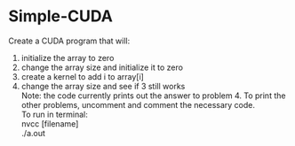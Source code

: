 # Simple-CUDA
Create a CUDA program that will: <br />
1. initialize the array to zero <br />
2. change the array size and initialize it to zero <br />
3. create a kernel to add i to array[i] <br />
4. change the array size and see if 3 still works <br />
Note: the code currently prints out the answer to problem 4. To print the other problems, uncomment and comment the necessary code. <br />
To run in terminal: <br />
nvcc [filename] <br />
./a.out <br />
